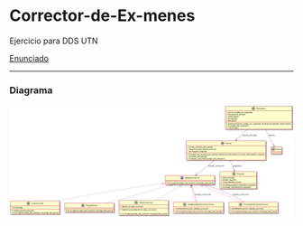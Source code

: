 # Corrector-de-Ex-menes
Ejercicio para DDS UTN

[Enunciado](https://docs.google.com/document/d/1PGdn-k9N9R0eLKztHoT1Hd-PIHXohHccQ4Xu1_W3tIQ/edit#)

---

### Diagrama
<img src="diagrama.png">